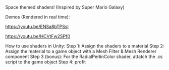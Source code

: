 Space themed shaders! (Inspired by Super Mario Galaxy)

Demos (Rendered in real time):

https://youtu.be/ENSa8bTPSsI

https://youtu.be/HCVtFw2SPf0


How to use shaders in Unity:
Step 1: Assign the shaders to a material
Step 2: Assign the material to a game object with a Mesh Filter & Mesh Renderer component
Step 3 (bonus): For the RadialPerlinColor shader, attatch the .cs script to the game object
Step 4: profit
